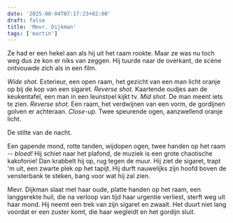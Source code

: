 ```yaml
---
date: '2025-08-04T07:17:23+02:00'
draft: false
title: 'Mevr. Dijkman'
tags: ['martin']
---
```


Ze had er een hekel aan als hij uit het raam rookte. Maar ze was nu toch weg dus ze kon er niks van zeggen. Hij tuurde naar de overkant, de scène ontvouwde zich als in een film.

*Wide shot.* Exterieur, een open raam, het gezicht van een man licht oranje op bij de kop van een sigaret. *Reverse shot.* Kaartende oudjes aan de keukentafel, een man in een leunstoel kijkt tv. *Mid shot.* De man meent iets te zien. *Reverse shot.* Een raam, het verdwijnen van een vorm, de gordijnen golven er achteraan. *Close-up.* Twee speurende ogen, aanzwellend oranje licht.

De stilte van de nacht.

Een gapende mond, rotte tanden, wijdopen ogen, twee handen op het raam -- *bloed!* Hij schiet naar het plafond, de muziek is een grote chaotische kakofonie! Dan krabbelt hij op, rug tegen de muur. Hij ziet de sigaret, trapt 'm uit, een zwarte plek op het tapijt. Hij durft nauwelijks zijn hoofd boven de vensterbank te steken, bang voor wat hij zal zien.

Mevr. Dijkman slaat met haar oude, platte handen op het raam, een langgerekte huil, die na verloop van tijd haar urgentie verliest, sterft weg uit haar mond. Hij neemt een trek van zijn sigaret en zwaait. Het duurt niet lang voordat er een zuster komt, die haar wegleidt en het gordijn sluit.
